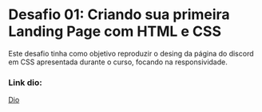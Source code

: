 # Desafio 01: Criando sua primeira Landing Page com HTML e CSS

Este desafio tinha como objetivo reproduzir o desing da página do discord em CSS apresentada durante o curso, focando na responsividade.

### Link dio:
[Dio](https://web.dio.me/home)